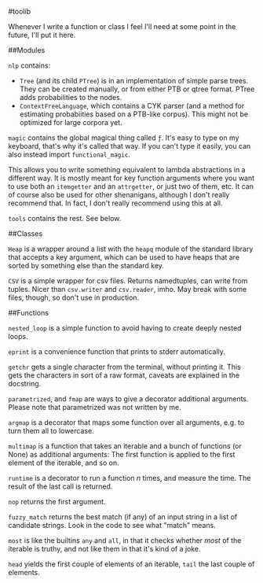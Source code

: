 #toolib

Whenever I write a function or class I feel I'll need at some point in the
future, I'll put it here.

##Modules

`nlp` contains:

- `Tree` (and its child `PTree`) is in an implementation of simple parse trees.
  They can be created manually, or from either PTB or qtree format. PTree adds
  probabilities to the nodes.
- `ContextFreeLanguage`, which contains a CYK parser (and a method for
  estimating probabiities based on a PTB-like corpus). This might not be
  optimized for large corpora yet.

`magic` contains the global magical thing called `ƒ`. It's easy to type on my
keyboard, that's why it's called that way. If you can't type it easily, you can
also instead import `functional_magic`.

This allows you to write something equivalent to lambda abstractions in a
different way. It is mostly meant for key function arguments where you want to
use both an `itemgetter` and an `attrgetter`, or just two of them, etc.  It can
of course also be used for other shenanigans, although I don't really recommend
that. In fact, I don't really recommend using this at all.

`tools` contains the rest. See below.

##Classes

`Heap` is a wrapper around a list with the `heapq` module of the standard
library that accepts a key argument, which can be used to have heaps that are
sorted by something else than the standard key.

`CSV` is a simple wrapper for csv files. Returns namedtuples, can write from
tuples. Nicer than `csv.writer` and `csv.reader`, imho. May break with some
files, though, so don't use in production.

##Functions

`nested_loop` is a simple function to avoid having to create deeply nested
loops.

`eprint` is a convenience function that prints to stderr automatically.

`getchr` gets a single character from the terminal, without printing it. This
gets the characters in sort of a raw format, caveats are explained in the
docstring.

`parametrized`, and `fmap` are ways to give a decorator additional arguments.
Please note that parametrized was not written by me.

`argmap` is a decorator that maps some function over all arguments, e.g. to
turn them all to lowercase.

`multimap` is a function that takes an iterable and a bunch of functions (or
None) as additional arguments: The first function is applied to the first
element of the iterable, and so on.

`runtime` is a decorator to run a function *n* times, and measure the time. The
result of the last call is returned.

`nop` returns the first argument.

`fuzzy_match` returns the best match (if any) of an input string in a list of
candidate strings. Look in the code to see what "match" means.

`most` is like the builtins `any` and `all`, in that it checks whether *most*
of the iterable is truthy, and not like them in that it's kind of a joke.

`head` yields the first couple of elements of an iterable, `tail` the last
couple of elements.
